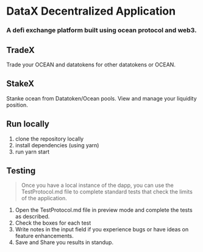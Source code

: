 # DataX Decentralized Application

### A defi exchange platform built using ocean protocol and web3. 

## TradeX 
Trade your OCEAN and datatokens for other datatokens or OCEAN. 

## StakeX
Stanke ocean from Datatoken/Ocean pools. View and manage your liquidity position. 

## Run locally 

1. clone the repository locally
2. install dependencies (using yarn)
3. run yarn start

## Testing 

> Once you have a local instance of the dapp, you can use the TestProtocol.md file to complete standard tests that check the limits of the application. 

1. Open the TestProtocol.md file in preview mode and complete the tests as described. 
2. Check the boxes for each test
3. Write notes in the input field if you experience bugs or have ideas on feature enhancements. 
4. Save and Share you results in standup. 